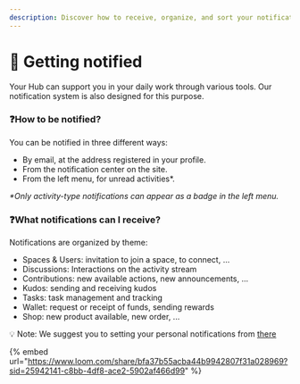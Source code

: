 ```yaml
---
description: Discover how to receive, organize, and sort your notifications
---
```


# 🔔 Getting notified

Your Hub can support you in your daily work through various tools. Our notification system is also designed for this purpose.



### :question:How to be notified?

You can be notified in three different ways:

* By email, at the address registered in your profile.
* From the notification center on the site.
* From the left menu, for unread activities\*.

_\*Only activity-type notifications can appear as a badge in the left menu._

### :question:What notifications can I receive?

Notifications are organized by theme:

* Spaces & Users: invitation to join a space, to connect, ...
* Discussions: Interactions on the activity stream
* Contributions: new available actions, new announcements, ...
* Kudos: sending and receiving kudos
* Tasks: task management and tracking
* Wallet: request or receipt of funds, sending rewards
* Shop: new product available, new order, ...

:bulb: Note: We suggest you to setting your personal notifications from [there](setting-up-your-account/updating-your-profile.md)



{% embed url="https://www.loom.com/share/bfa37b55acba44b9942807f31a028969?sid=25942141-c8bb-4df8-ace2-5902af466d99" %}

